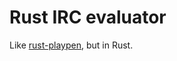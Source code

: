 # Rust IRC evaluator

Like [rust-playpen](https://github.com/rust-lang/rust-playpen), but in Rust.

